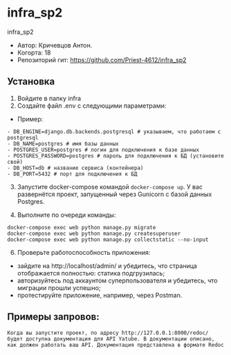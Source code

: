 # infra_sp2
infra_sp2
- Автор: Кричевцов Антон.
- Когорта: 18
- Репозиторий гит: https://github.com/Priest-4612/infra_sp2

## Установка
1. Войдите в папку infra
2. Создайте файл .env c следующими параметрами:

- Пример:
```
- DB_ENGINE=django.db.backends.postgresql # указываем, что работаем с postgresql
- DB_NAME=postgres # имя базы данных
- POSTGRES_USER=postgres # логин для подключения к базе данных
- POSTGRES_PASSWORD=postgres # пароль для подключения к БД (установите свой)
- DB_HOST=db # название сервиса (контейнера)
- DB_PORT=5432 # порт для подключения к БД
```
3. Запустите docker-compose командой ```docker-compose up```. У вас развернётся проект, запущенный через Gunicorn с базой данных Postgres.

5. Выполните по очереди команды:
```
docker-compose exec web python manage.py migrate
docker-compose exec web python manage.py createsuperuser
docker-compose exec web python manage.py collectstatic --no-input
```
6. Проверьте работоспособность приложения:
- зайдите на http://localhost/admin/ и убедитесь, что страница отображается полностью: статика подгрузилась;
- авторизуйтесь под аккаунтом суперпользователя и убедитесь, что миграции прошли успешно;
- протестируйте приложение, например, через Postman.

## Примеры запровов:
```
Когда вы запустите проект, по адресу http://127.0.0.1:8000/redoc/ будет доступна документация для API Yatube. В документации описано, как должен работать ваш API. Документация представлена в формате Redoc
```
